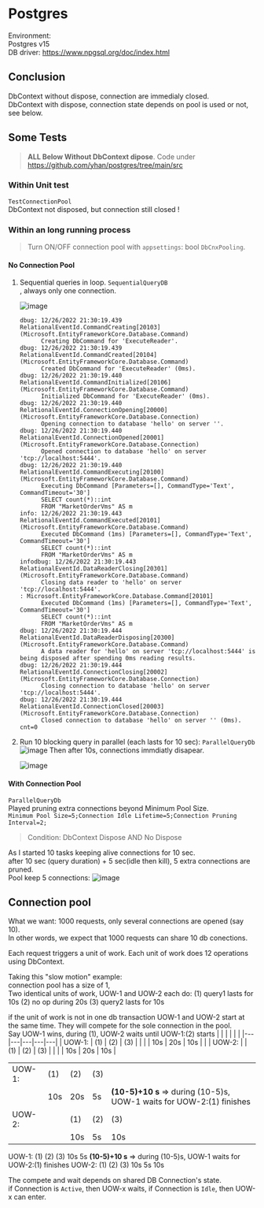 
# Postgres
Environment:  
Postgres v15  
DB driver: https://www.npgsql.org/doc/index.html  

##  Conclusion
DbContext without dispose, connection are immedialy closed.  
DbContext with dispose, connection state depends on pool is used or not, see below.  

## Some Tests
> **ALL Below Without DbContext dipose**. Code under https://github.com/yhan/postgres/tree/main/src


### Within Unit test
   `TestConnectionPool`  
   DbContext not disposed, but connection still closed !

### Within an long running process
> Turn ON/OFF connection pool with `appsettings`: bool `DbCnxPooling`.  

#### No Connection Pool 
      
   1. Sequential queries in loop.  `SequentialQueryDB`  
      , always only one connection.  
      
      ![image](https://user-images.githubusercontent.com/760399/209582043-b85c3ec3-2e70-40a8-aa19-9948daf34216.png)

       ```
       dbug: 12/26/2022 21:30:19.439 RelationalEventId.CommandCreating[20103] (Microsoft.EntityFrameworkCore.Database.Command)
             Creating DbCommand for 'ExecuteReader'.
       dbug: 12/26/2022 21:30:19.439 RelationalEventId.CommandCreated[20104] (Microsoft.EntityFrameworkCore.Database.Command)
             Created DbCommand for 'ExecuteReader' (0ms).
       dbug: 12/26/2022 21:30:19.440 RelationalEventId.CommandInitialized[20106] (Microsoft.EntityFrameworkCore.Database.Command)
             Initialized DbCommand for 'ExecuteReader' (0ms).
       dbug: 12/26/2022 21:30:19.440 RelationalEventId.ConnectionOpening[20000] (Microsoft.EntityFrameworkCore.Database.Connection)
             Opening connection to database 'hello' on server ''.
       dbug: 12/26/2022 21:30:19.440 RelationalEventId.ConnectionOpened[20001] (Microsoft.EntityFrameworkCore.Database.Connection)
             Opened connection to database 'hello' on server 'tcp://localhost:5444'.
       dbug: 12/26/2022 21:30:19.440 RelationalEventId.CommandExecuting[20100] (Microsoft.EntityFrameworkCore.Database.Command)
             Executing DbCommand [Parameters=[], CommandType='Text', CommandTimeout='30']
             SELECT count(*)::int
             FROM "MarketOrderVms" AS m
       info: 12/26/2022 21:30:19.443 RelationalEventId.CommandExecuted[20101] (Microsoft.EntityFrameworkCore.Database.Command) 
             Executed DbCommand (1ms) [Parameters=[], CommandType='Text', CommandTimeout='30']
             SELECT count(*)::int
             FROM "MarketOrderVms" AS m
       infodbug: 12/26/2022 21:30:19.443 RelationalEventId.DataReaderClosing[20301] (Microsoft.EntityFrameworkCore.Database.Command)
             Closing data reader to 'hello' on server 'tcp://localhost:5444'.
       : Microsoft.EntityFrameworkCore.Database.Command[20101]
             Executed DbCommand (1ms) [Parameters=[], CommandType='Text', CommandTimeout='30']
             SELECT count(*)::int
             FROM "MarketOrderVms" AS m
       dbug: 12/26/2022 21:30:19.444 RelationalEventId.DataReaderDisposing[20300] (Microsoft.EntityFrameworkCore.Database.Command)
             A data reader for 'hello' on server 'tcp://localhost:5444' is being disposed after spending 0ms reading results.
       dbug: 12/26/2022 21:30:19.444 RelationalEventId.ConnectionClosing[20002] (Microsoft.EntityFrameworkCore.Database.Connection)
             Closing connection to database 'hello' on server 'tcp://localhost:5444'.
       dbug: 12/26/2022 21:30:19.444 RelationalEventId.ConnectionClosed[20003] (Microsoft.EntityFrameworkCore.Database.Connection)
             Closed connection to database 'hello' on server '' (0ms).
       cnt=0

       ```
1. Run 10 blocking query in parallel (each lasts for 10 sec): `ParallelQueryDb`  
    ![image](https://user-images.githubusercontent.com/760399/209583694-3c7d5387-6ff5-4489-aa69-ee752a9be690.png)
    Then after 10s, connections immdiatly disapear.
    
    ![image](https://user-images.githubusercontent.com/760399/209585695-c337deae-5985-4cad-94f7-4f42fb42f6f6.png)


#### With Connection Pool
   `ParallelQueryDb`  
   Played pruning extra connections beyond Minimum Pool Size.  
   `Minimum Pool Size=5;Connection Idle Lifetime=5;Connection Pruning Interval=2;`  
   
   > Condition: DbContext Dispose AND No Dispose  
   
   As I started 10 tasks keeping alive connections for 10 sec.  
   after 10 sec (query duration) + 5 sec(idle then kill), 5 extra connections are pruned.  
   Pool keep 5 connections:
   ![image](https://user-images.githubusercontent.com/760399/209584905-4fea0505-62d3-4d09-abc1-613ea1211dfe.png)

 ## Connection pool
 What we want: 1000 requests, only several connections are opened (say 10).  
 In other words, we expect that 1000 requests can share 10 db conections.  
 
 Each request triggers a unit of work. Each unit of work does 12 operations using DbContext.
 
 
 Taking this "slow motion" example:  
 connection pool has a size of 1,  
 Two identical units of work, UOW-1 and UOW-2  each do:
  (1) query1 lasts for 10s
  (2) no op during 20s
  (3) query2 lasts for 10s

if the unit of work is not in one db transaction
UOW-1 and UOW-2 start at the same time. They will compete for the sole connection in the pool.  
Say UOW-1 wins, during (1), UOW-2 waits until UOW-1:(2) starts
|   |   |   |   |   |
|---|---|---|---|---|
| UOW-1:  |  (1)  |   (2)  | (3)   |   |
|   | 10s  | 20s  |  10s |   |
| UOW-2:  |   | (1)  |  (2) | (3)  |
|   |   | 10s  |  20s | 10s  |

 
 |   |   |   |   |   |
|---|---|---|---|---|
| UOW-1:  |  (1)  |   (2)  | (3)   |   |
|   | 10s  | 20s  |  5s | **(10-5)+10 s**   => during (10-5)s, UOW-1 waits for UOW-2:(1) finishes   |
| UOW-2:  |   | (1)  |  (2) | (3)  |
|   |   | 10s  |  5s | 10s  |
 
 
UOW-1: (1)    (2)    (3)
       10s    5s     **(10-5)+10 s**   => during (10-5)s, UOW-1 waits for UOW-2:(1) finishes
UOW-2:        (1)    (2)    (3)
              10s    5s    10s
              

The compete and wait depends on shared DB Connection's state.  
if Connection is `Active`, then UOW-x waits, if Connection is `Idle`, then UOW-x can enter.
              
 
 
